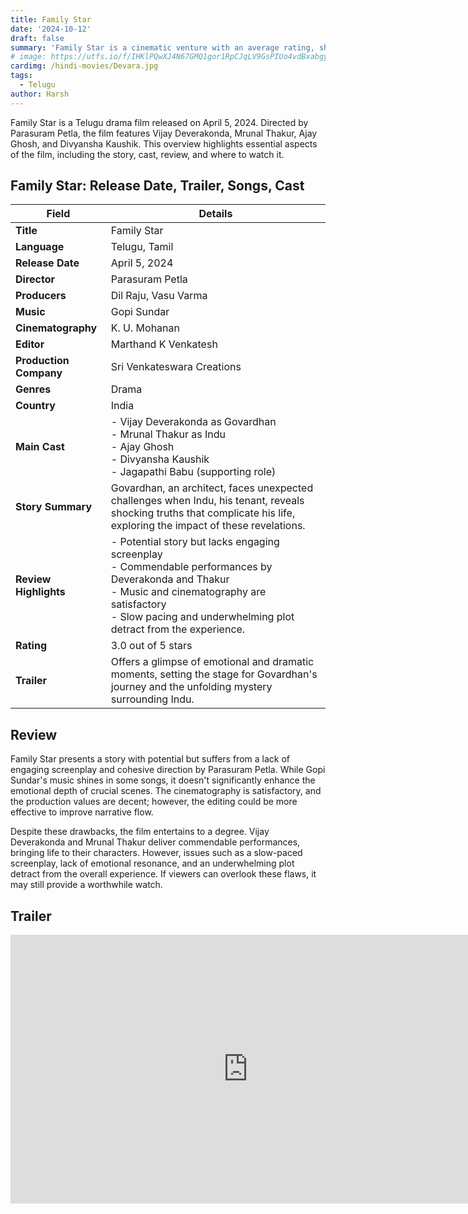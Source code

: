 ```yaml
---
title: Family Star
date: '2024-10-12'
draft: false
summary: 'Family Star is a cinematic venture with an average rating, showcasing a compelling story and a talented cast, complemented by decent visuals.'
# image: https://utfs.io/f/IHKlPQwXJ4N67GMQ1gor1RpCJqLV9GsPIUo4vdBxabgyeAjF
cardimg: /hindi-movies/Devara.jpg
tags:
  - Telugu
author: Harsh
---
```


Family Star is a Telugu drama film released on April 5, 2024. Directed by Parasuram Petla, the film features Vijay Deverakonda, Mrunal Thakur, Ajay Ghosh, and Divyansha Kaushik. This overview highlights essential aspects of the film, including the story, cast, review, and where to watch it.

## Family Star: Release Date, Trailer, Songs, Cast

| **Field**               | **Details**                                                                                                                                                       |
|-------------------------|-------------------------------------------------------------------------------------------------------------------------------------------------------------------|
| **Title**               | Family Star                                                                                                                                                      |
| **Language**            | Telugu, Tamil                                                                                                                                                    |
| **Release Date**        | April 5, 2024                                                                                                                                                   |
| **Director**            | Parasuram Petla                                                                                                                                                 |
| **Producers**           | Dil Raju, Vasu Varma                                                                                                                                           |
| **Music**               | Gopi Sundar                                                                                                                                                     |
| **Cinematography**      | K. U. Mohanan                                                                                                                                                  |
| **Editor**              | Marthand K Venkatesh                                                                                                                                           |
| **Production Company**  | Sri Venkateswara Creations                                                                                                                                     |
| **Genres**              | Drama                                                                                                                                                            |
| **Country**             | India                                                                                                                                                            |
| **Main Cast**           | - Vijay Deverakonda as Govardhan<br>- Mrunal Thakur as Indu<br>- Ajay Ghosh<br>- Divyansha Kaushik<br>- Jagapathi Babu (supporting role)                      |
| **Story Summary**       | Govardhan, an architect, faces unexpected challenges when Indu, his tenant, reveals shocking truths that complicate his life, exploring the impact of these revelations. |
| **Review Highlights**   | - Potential story but lacks engaging screenplay<br>- Commendable performances by Deverakonda and Thakur<br>- Music and cinematography are satisfactory<br>- Slow pacing and underwhelming plot detract from the experience. |
| **Rating**              | 3.0 out of 5 stars                                                                                                                                             |
| **Trailer**             | Offers a glimpse of emotional and dramatic moments, setting the stage for Govardhan's journey and the unfolding mystery surrounding Indu.                        |


## Review

Family Star presents a story with potential but suffers from a lack of engaging screenplay and cohesive direction by Parasuram Petla. While Gopi Sundar's music shines in some songs, it doesn't significantly enhance the emotional depth of crucial scenes. The cinematography is satisfactory, and the production values are decent; however, the editing could be more effective to improve narrative flow.

Despite these drawbacks, the film entertains to a degree. Vijay Deverakonda and Mrunal Thakur deliver commendable performances, bringing life to their characters. However, issues such as a slow-paced screenplay, lack of emotional resonance, and an underwhelming plot detract from the overall experience. If viewers can overlook these flaws, it may still provide a worthwhile watch.

## Trailer

<iframe width="760" height="430" src="https://www.youtube.com/embed/NZbg3JNaqNs?si=KxZHdqFjrR9GfGG7" title="How to Get Started with Blooket" frameborder="0" allow="accelerometer; autoplay; clipboard-write; encrypted-media; gyroscope; picture-in-picture; web-share" referrerpolicy="strict-origin-when-cross-origin" allowfullscreen></iframe>